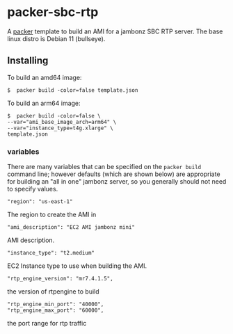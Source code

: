 # packer-sbc-rtp

A [packer](https://www.packer.io/) template to build an AMI for a jambonz SBC RTP server.  The base linux distro is Debian 11 (bullseye).

## Installing 

To build an amd64 image:

```
$  packer build -color=false template.json
```

To build an arm64 image:

```
$  packer build -color=false \
--var="ami_base_image_arch=arm64" \
--var="instance_type=t4g.xlarge" \
template.json
```

### variables
There are many variables that can be specified on the `packer build` command line; however defaults (which are shown below) are appropriate for building an "all in one" jambonz server, so you generally should not need to specify values.

```
"region": "us-east-1"
```
The region to create the AMI in

```
"ami_description": "EC2 AMI jambonz mini"
```
AMI description.

```
"instance_type": "t2.medium"
```
EC2 Instance type to use when building the AMI.

```
"rtp_engine_version": "mr7.4.1.5",
```
the version of rtpengine to build

```
"rtp_engine_min_port": "40000",
"rtp_engine_max_port": "60000",
```
the port range for rtp traffic
